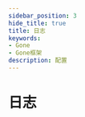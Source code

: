 ```yaml
---
sidebar_position: 3
hide_title: true
title: 日志
keywords:
- Gone
- Gone框架
description: 配置
---
```


# 日志